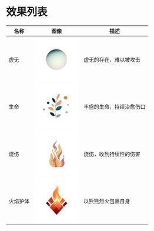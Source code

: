 # 效果列表

| 名称 | 图像 | 描述 |
| --- | --- | --- |
| 虚无 | <img src="../sandbox_town_frontend/src/assets/img/NOTHINGNESS.png" width="120" /> | 虚无的存在，难以被攻击 |
| 生命 | <img src="../sandbox_town_frontend/src/assets/img/LIFE.png" width="120" /> | 丰盛的生命，持续治愈伤口 |
| 烧伤 | <img src="../sandbox_town_frontend/src/assets/img/BURN.png" width="120" /> | 烧伤，收到持续性的伤害 |
| 火焰护体 | <img src="../sandbox_town_frontend/src/assets/img/FLAME_BODY.png" width="120" /> | 以熊熊烈火包裹自身 |
